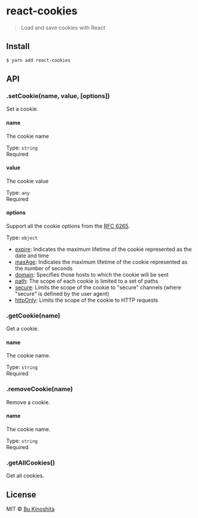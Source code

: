 # react-cookies

> Load and save cookies with React

## Install

```bash
$ yarn add react-cookies
```

## API

### .setCookie(name, value, [options])

Set a cookie.

#### name

The cookie name

Type: `string`<br />
Required

#### value

The cookie value

Type: `any`<br />
Required

#### options

Support all the cookie options from the [RFC 6265](https://tools.ietf.org/html/rfc6265#section-4.1.2.1).

Type: `object`<br />

- [expire](https://tools.ietf.org/html/rfc6265#section-4.1.2.1): Indicates the maximum lifetime of the cookie represented as the date and time
- [maxAge](https://tools.ietf.org/html/rfc6265#section-4.1.2.2): Indicates the maximum lifetime of the cookie represented as the number of seconds
- [domain](https://tools.ietf.org/html/rfc6265#section-4.1.2.3): Specifies those hosts to which the cookie will be sent
- [path](https://tools.ietf.org/html/rfc6265#section-4.1.2.4): The scope of each cookie is limited to a set of paths
- [secure](https://tools.ietf.org/html/rfc6265#section-4.1.2.5): Limits the scope of the cookie to "secure" channels (where "secure" is defined by the user agent)
- [httpOnly](https://tools.ietf.org/html/rfc6265#section-4.1.2.6): Limits the scope of the cookie to HTTP requests

### .getCookie(name)

Get a cookie.

#### name

The cookie name.

Type: `string`<br />
Required

### .removeCookie(name)

Remove a cookie.

#### name

The cookie name.

Type: `string`<br />
Required

### .getAllCookies()

Get all cookies.

## License

MIT © [Bu Kinoshita](https://bukinoshita.com)
